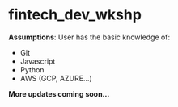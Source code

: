 # fintech_dev_wkshp
**Assumptions**:
User has the basic knowledge of:
- Git
- Javascript
- Python
- AWS (GCP, AZURE…)

**More updates coming soon...**
